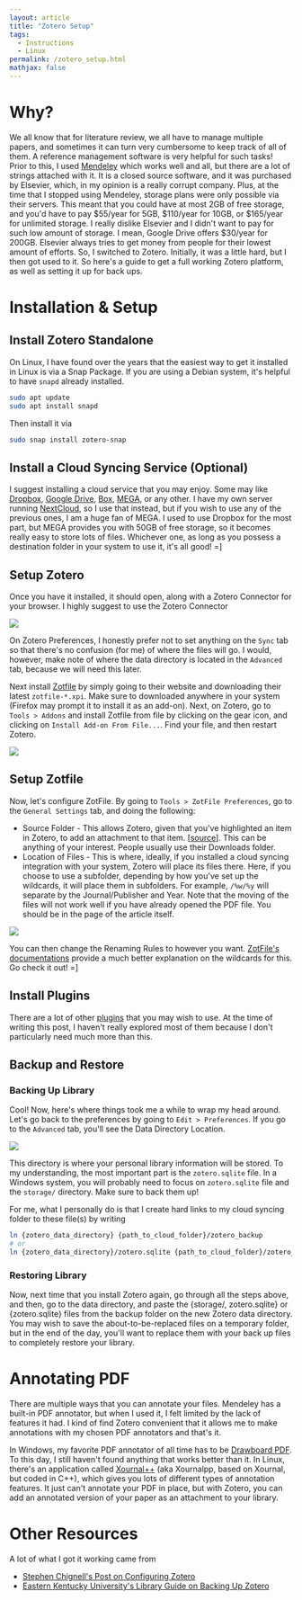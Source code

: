 ```yaml
---
layout: article
title: "Zotero Setup"
tags:
  - Instructions
  - Linux
permalink: /zotero_setup.html
mathjax: false
---
```


# Why?

We all know that for literature review, we all have to manage multiple papers, and sometimes it can turn very cumbersome to keep track of all of them. A reference management software is very helpful for such tasks! Prior to this, I used [Mendeley](https://www.mendeley.com/) which works well and all, but there are a lot of strings attached with it. It is a closed source software, and it was purchased by Elsevier, which, in my opinion is a really corrupt company. Plus, at the time that I stopped using Mendeley, storage plans were only possible via their servers. This meant that you could have at most 2GB of free storage, and you'd have to pay $55/year for 5GB, $110/year for 10GB, or $165/year for unlimited storage. I really dislike Elsevier and I didn't want to pay for such low amount of storage. I mean, Google Drive offers $30/year for 200GB. Elsevier always tries to get money from people for their lowest amount of efforts. So, I switched to Zotero. Initially, it was a little hard, but I then got used to it. So here's a guide to get a full working Zotero platform, as well as setting it up for back ups. 



# Installation & Setup

## Install Zotero Standalone

On Linux, I have found over the years that the easiest way to get it installed in Linux is via a Snap Package. If you are using a Debian system, it's helpful to have `snapd` already installed. 

```bash
sudo apt update
sudo apt install snapd
```

Then install it via 

```bash
sudo snap install zotero-snap
```

## Install a Cloud Syncing Service (Optional)

I suggest installing a cloud service that you may enjoy. Some may like [Dropbox](https://www.dropbox.com/), [Google Drive](https://www.google.com/intl/en_gh/drive/download/), [Box](https://www.box.com/), [MEGA](https://mega.nz), or any other. I have my own server running [NextCloud](https://nextcloud.com/), so I use that instead, but if you wish to use any of the previous ones, I am a huge fan of MEGA. I used to use Dropbox for the most part, but MEGA provides you with 50GB of free storage, so it becomes really easy to store lots of files. Whichever one, as long as you possess a destination folder in your system to use it, it's all good! =]

## Setup Zotero

Once you have it installed, it should open, along with a Zotero Connector for your browser. I highly suggest to use the Zotero Connector

![](../assets/images/zotero_setup/zotero_connector.png)

On Zotero Preferences, I honestly prefer not to set anything on the `Sync` tab so that there's no confusion (for me) of where the files will go. I would, however, make note of where the data directory is located in the `Advanced` tab, because we will need this later. 

Next install [Zotfile](zotfile.com) by simply going to their website and downloading their latest `zotfile-*.xpi`. Make sure to downloaded anywhere in your system (Firefox may prompt it to install it as an add-on).  Next, on Zotero, go to `Tools > Addons` and install Zotfile from file by clicking on the gear icon, and clicking on `Install Add-on From File...`. Find your file, and then restart Zotero.

![](../assets/images/zotero_setup/zotfile_install.png)



## Setup Zotfile

Now, let's configure ZotFile. By going to `Tools > ZotFile Preferences`, go to the `General Settings` tab, and doing the following: 

- Source Folder - This allows Zotero, given that you've highlighted an item in Zotero, to add an attachment to that item. [[source](https://forums.zotero.org/discussion/74208/zotfile-not-scanning-folder-for-new-files)]. This can be anything of your interest. People usually use their Downloads folder.
- Location of Files - This is where, ideally, if you installed a cloud syncing integration with your system, Zotero will place its files there. Here, if you choose to use a subfolder, depending by how you've set up the wildcards, it will place them in subfolders. For example, `/%w/%y` will separate by the Journal/Publisher  and Year. Note that the moving of the files will not work well if you have already opened the PDF file. You should be in the page of the article itself.

![](../assets/images/zotero_setup/zotfile_preferences.png)

You can then change the Renaming Rules to however you want. [ZotFile's documentations](http://zotfile.com/#renaming-rules) provide a much better explanation on the wildcards for this. Go check it out! =]



## Install Plugins

There are a lot of other [plugins](https://www.zotero.org/support/plugins) that you may wish to use. At the time of writing this post, I haven't really explored most of them because I don't particularly need much more than this. 



## Backup and Restore

### Backing Up Library

Cool! Now, here's where things took me a while to wrap my head around. Let's go back to the preferences by going to `Edit > Preferences`. If you go to the `Advanced` tab, you'll see the Data Directory Location. 

![](../assets/images/zotero_setup/zotero_preferences.png)

This directory is where your personal library information will be stored. To my understanding, the most important part is the `zotero.sqlite` file. In a Windows system, you will probably need to focus on `zotero.sqlite` file and the `storage/` directory. Make sure to back them up!

For me, what I personally do is that I create hard links to my cloud syncing folder to these file(s) by writing

```bash
ln {zotero_data_directory} {path_to_cloud_folder}/zotero_backup
# or 
ln {zotero_data_directory}/zotero.sqlite {path_to_cloud_folder}/zotero_sqlite
```

### Restoring Library

Now, next time that you install Zotero again, go through all the steps above, and then, go to the data directory, and paste the {storage/, zotero.sqlite} or {zotero.sqlite} files from the backup folder on the new Zotero data directory. You may wish to save the about-to-be-replaced files on a temporary folder, but in the end of the day, you'll want to replace them with your back up files to completely restore your library. 



# Annotating PDF

There are multiple ways that you can annotate your files. Mendeley has a built-in PDF annotator, but when I used it, I felt limited by the lack of features it had. I kind of find Zotero convenient that it allows me to make annotations with my chosen PDF annotators and that's it. 

In Windows, my favorite PDF annotator of all time has to be [Drawboard PDF](https://www.drawboard.com/pdf/). To this day, I still haven't found anything that works better than it. In Linux, there's an application called [Xournal++](https://xournalpp.github.io/) (aka Xournalpp, based on Xournal, but coded in C++), which gives you lots of different types of annotation features. It just can't annotate your PDF in place, but with Zotero, you can add an annotated version of your paper as an attachment to your library. 

# Other Resources

A lot of what I got it working came from 

- [Stephen Chignell's Post on Configuring Zotero](https://www.nrel.colostate.edu/set-up-best-reference-manager/)
- [Eastern Kentucky University's Library Guide on Backing Up Zotero](https://libguides.eku.edu/c.php?g=342&p=68290)